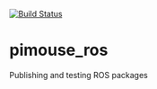 [![Build Status](https://travis-ci.org/kunikuro/pimouse_ros.svg?branch=master)](https://travis-ci.org/kunikuro/pimouse_ros)

# pimouse_ros
Publishing and testing ROS packages 
